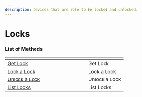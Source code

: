 ```yaml
---
description: Devices that are able to be locked and unlocked.
---
```


# Locks

### List of Methods

<table data-header-hidden><thead><tr><th width="250"></th><th></th></tr></thead><tbody><tr><td><a href="get-lock.md">Get Lock</a></td><td>Get Lock</td></tr><tr><td><a href="lock_door.md">Lock a Lock</a></td><td>Lock a Lock</td></tr><tr><td><a href="unlock_door.md">Unlock a Lock</a></td><td>Unlock a Lock</td></tr><tr><td><a href="list.md">List Locks</a></td><td>List Locks</td></tr></tbody></table>
